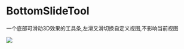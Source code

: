 # BottomSlideTool
一个底部可滑动3D效果的工具条,左滑又滑切换自定义视图,不影响当前视图

![](https://github.com/WeiChaoZheng/BottomSlideTool/edit/master/bbb.gif )
